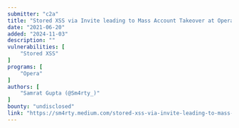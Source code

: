 ```yaml
---
submitter: "c2a"
title: "Stored XSS via Invite leading to Mass Account Takeover at Opera."
date: "2021-06-20"
added: "2024-11-03"
description: ""
vulnerabilities: [
    "Stored XSS"
]
programs: [
    "Opera"
]
authors: [
    "Samrat Gupta (@Sm4rty_)"
]
bounty: "undisclosed"
link: "https://sm4rty.medium.com/stored-xss-via-invite-leading-to-mass-account-takeover-at-opera-a85ed257dd12"
---
```




